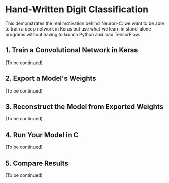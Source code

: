 # Hand-Written Digit Classification

This demonstrates the real motivation behind Neuron-C: we want to be able to train a deep network in Keras but use what we learn in stand-alone programs without having to launch Python and load TensorFlow.

## 1. Train a Convolutional Network in Keras

(To be continued)

## 2. Export a Model's Weights

(To be continued)

## 3. Reconstruct the Model from Exported Weights

(To be continued)

## 4. Run Your Model in C

(To be continued)

## 5. Compare Results

(To be continued)

